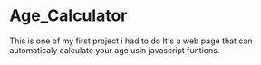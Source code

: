 # Age_Calculator
This is one of my first project i had to do 
It's a web page that can automaticaly calculate your age usin javascript funtions.
